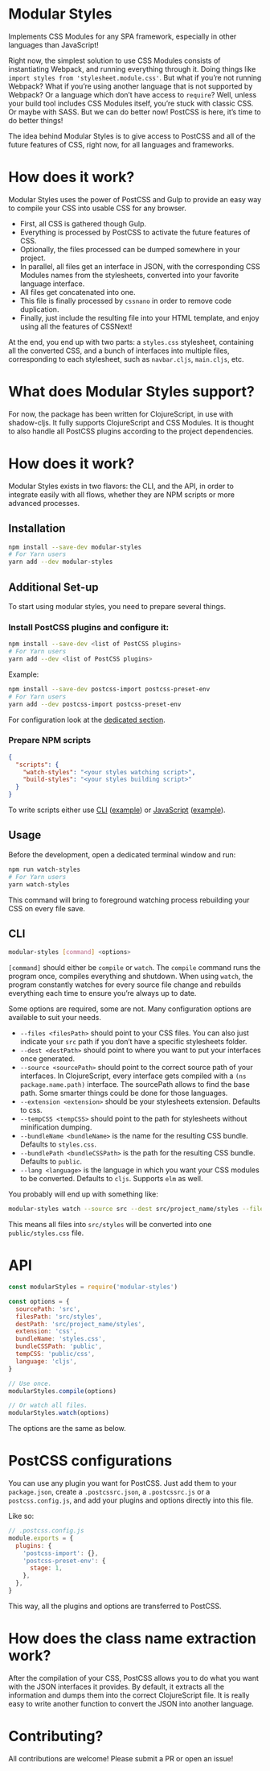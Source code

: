 # Modular Styles

Implements CSS Modules for any SPA framework, especially in other languages than
JavaScript!

Right now, the simplest solution to use CSS Modules consists of instantiating
Webpack, and running everything through it. Doing things like
`import styles from 'stylesheet.module.css'`. But what if you’re not running
Webpack? What if you’re using another language that is not supported by Webpack? Or a
language which don’t have access to `require`? Well, unless your build tool
includes CSS Modules itself, you’re stuck with classic CSS. Or maybe with SASS.
But we can do better now! PostCSS is here, it’s time to do better things!

The idea behind Modular Styles is to give
access to PostCSS and all of the future features of CSS, right now, for all
languages and frameworks.

# How does it work?

Modular Styles uses the power of PostCSS and Gulp to provide an easy way to
compile your CSS into usable CSS for any browser.

- First, all CSS is gathered though Gulp.
- Everything is processed by PostCSS to activate the future features of CSS.
- Optionally, the files processed can be dumped somewhere in your project.
- In parallel, all files get an interface in JSON, with the corresponding CSS
Modules names from the stylesheets, converted into your favorite language
interface.
- All files get concatenated into one.
- This file is finally processed by `cssnano` in order to remove code duplication.
- Finally, just include the resulting file into your HTML template, and enjoy
using all the features of CSSNext!

At the end, you end up with two parts: a `styles.css` stylesheet, containing all
the converted CSS, and a bunch of interfaces into multiple files, corresponding
to each stylesheet, such as `navbar.cljs`, `main.cljs`, etc.

# What does Modular Styles support?

For now, the package has been written for ClojureScript, in use with shadow-cljs.
It fully supports ClojureScript and CSS Modules. It is thought to also handle
all PostCSS plugins according to the project dependencies.

# How does it work?

Modular Styles exists in two flavors: the CLI, and the API, in order to
integrate easily with all flows, whether they are NPM scripts or more advanced
processes.

## Installation

```bash
npm install --save-dev modular-styles
# For Yarn users
yarn add --dev modular-styles
```

## Additional Set-up

To start using modular styles, you need to prepare several things.

### Install PostCSS plugins and configure it:
```bash
npm install --save-dev <list of PostCSS plugins>
# For Yarn users
yarn add --dev <list of PostCSS plugins>
```

Example:
```bash
npm install --save-dev postcss-import postcss-preset-env
# For Yarn users
yarn add --dev postcss-import postcss-preset-env
```

For configuration look at the [dedicated section](#postcss-configurations).

### Prepare NPM scripts

```json
{
  "scripts": {
    "watch-styles": "<your styles watching script>",
    "build-styles": "<your styles building script>"
  }
}
```

To write scripts either use [CLI](#cli) ([example](https://github.com/ghivert/re-frame-template/blob/master/package.json)) or [JavaScript](#api) ([example](https://github.com/guillaumeboudon/wishlist)).

## Usage

Before the development, open a dedicated terminal window and run:
```bash
npm run watch-styles
# For Yarn users
yarn watch-styles
```

This command will bring to foreground watching process rebuilding your CSS on every file save.

## CLI

```bash
modular-styles [command] <options>
```

`[command]` should either be `compile` or `watch`. The `compile` command runs the program
once, compiles everything and shutdown. When using `watch`, the program
constantly watches for every source file change and rebuilds everything each time
to ensure you’re always up to date.

Some options are required, some are not. Many configuration options are available to suit your needs.

- `--files <filesPath>` should point to your CSS files. You can also just
indicate your `src` path if you don’t have a specific stylesheets folder.
- `--dest <destPath>` should point to where you want to put your interfaces
once generated.
- `--source <sourcePath>` should point to the correct source path of your
interfaces. In ClojureScript, every interface gets compiled with a
`(ns package.name.path)` interface. The sourcePath allows to find the base path.
Some smarter things could be done for those languages.
- `--extension <extension>` should be your stylesheets extension. Defaults to css.
- `--tempCSS <tempCSS>` should point to the path for stylesheets without
minification dumping.
- `--bundleName <bundleName>` is the name for the resulting CSS bundle. Defaults to `styles.css`.
- `--bundlePath <bundleCSSPath>` is the path for the resulting CSS bundle. Defaults to `public`.
- `--lang <language>` is the language in which you want your CSS modules to be converted. Defaults to `cljs`. Supports `elm` as well.

You probably will end up with something like:

```bash
modular-styles watch --source src --dest src/project_name/styles --files src/styles
```

This means all files into `src/styles` will be converted into one
`public/styles.css` file.

# API

```javascript
const modularStyles = require('modular-styles')

const options = {
  sourcePath: 'src',
  filesPath: 'src/styles',
  destPath: 'src/project_name/styles',
  extension: 'css',
  bundleName: 'styles.css',
  bundleCSSPath: 'public',
  tempCSS: 'public/css',
  language: 'cljs',
}

// Use once.
modularStyles.compile(options)

// Or watch all files.
modularStyles.watch(options)
```

The options are the same as below.

# PostCSS configurations

You can use any plugin you want for PostCSS. Just add them to your `package.json`,
create a `.postcssrc.json`, a `.postcssrc.js` or a `postcss.config.js`, and
add your plugins and options directly into this file.

Like so:

```javascript
// .postcss.config.js
module.exports = {
  plugins: {
    'postcss-import': {},
    'postcss-preset-env': {
      stage: 1,
    },
  },
}
```

This way, all the plugins and options are transferred to PostCSS.

# How does the class name extraction work?

After the compilation of your CSS, PostCSS allows you to do what you want with the
JSON interfaces it provides. By default, it extracts all the information and
dumps them into the correct ClojureScript file. It is really easy to write
another function to convert the JSON into another language.

# Contributing?

All contributions are welcome! Please submit a PR or open an issue!
